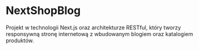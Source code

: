 # NextShopBlog
Projekt w technologii Next.js oraz architekturze RESTful, który tworzy responsywną stronę internetową z wbudowanym blogiem oraz katalogiem produktów.
